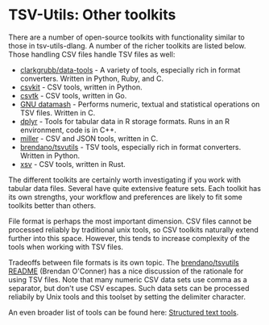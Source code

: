 # TSV-Utils: Other toolkits

There are a number of open-source toolkits with functionality similar to those in tsv-utils-dlang. A number of the richer toolkits are listed below. Those handling CSV files handle TSV files as well:

* [clarkgrubb/data-tools](https://github.com/clarkgrubb/data-tools) - A variety of tools, especially rich in format converters. Written in Python, Ruby, and C.
* [csvkit](https://github.com/wireservice/csvkit) - CSV tools, written in Python.
* [csvtk](https://github.com/shenwei356/csvtk) - CSV tools, written in Go.
* [GNU datamash](https://www.gnu.org/software/datamash/) - Performs numeric, textual and statistical operations on TSV files. Written in C.
* [dplyr](https://github.com/hadley/dplyr) - Tools for tabular data in R storage formats. Runs in an R environment, code is in C++.
* [miller](https://github.com/johnkerl/miller) - CSV and JSON tools, written in C.
* [brendano/tsvutils](https://github.com/brendano/tsvutils) - TSV tools, especially rich in format converters. Written in Python.
* [xsv](https://github.com/BurntSushi/xsv) - CSV tools, written in Rust.

The different toolkits are certainly worth investigating if you work with tabular data files. Several have quite extensive feature sets. Each toolkit has its own strengths, your workflow and preferences are likely to fit some toolkits better than others.

File format is perhaps the most important dimension. CSV files cannot be processed reliably by traditional unix tools, so CSV toolkits naturally extend further into this space. However, this tends to increase complexity of the tools when working with TSV files.

Tradeoffs between file formats is its own topic. The [brendano/tsvutils README](https://github.com/brendano/tsvutils#the-philosophy-of-tsvutils) (Brendan O'Conner) has a nice discussion of the rationale for using TSV files. Note that many numeric CSV data sets use comma as a separator, but don't use CSV escapes. Such data sets can be processed reliabily by Unix tools and this toolset by setting the delimiter character.

An even broader list of tools can be found here: [Structured text tools](https://github.com/dbohdan/structured-text-tools).
